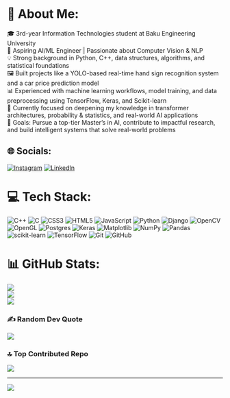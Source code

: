 # 💫 About Me:
🎓 3rd-year Information Technologies student at Baku Engineering University<br>🤖 Aspiring AI/ML Engineer | Passionate about Computer Vision & NLP<br>💡 Strong background in Python, C++, data structures, algorithms, and statistical foundations<br>🖼️ Built projects like a YOLO-based real-time hand sign recognition system and a car price prediction model<br>📊 Experienced with machine learning workflows, model training, and data preprocessing using TensorFlow, Keras, and Scikit-learn<br>🌱 Currently focused on deepening my knowledge in transformer architectures, probability & statistics, and real-world AI applications<br>🎯 Goals: Pursue a top-tier Master’s in AI, contribute to impactful research, and build intelligent systems that solve real-world problems


## 🌐 Socials:
[![Instagram](https://img.shields.io/badge/Instagram-%23E4405F.svg?logo=Instagram&logoColor=white)](https://instagram.com/esgerli_zaur) [![LinkedIn](https://img.shields.io/badge/LinkedIn-%230077B5.svg?logo=linkedin&logoColor=white)](https://linkedin.com/in/zaur-asgarli-908a37321) 

# 💻 Tech Stack:
![C++](https://img.shields.io/badge/c++-%2300599C.svg?style=for-the-badge&logo=c%2B%2B&logoColor=white) ![C](https://img.shields.io/badge/c-%2300599C.svg?style=for-the-badge&logo=c&logoColor=white) ![CSS3](https://img.shields.io/badge/css3-%231572B6.svg?style=for-the-badge&logo=css3&logoColor=white) ![HTML5](https://img.shields.io/badge/html5-%23E34F26.svg?style=for-the-badge&logo=html5&logoColor=white) ![JavaScript](https://img.shields.io/badge/javascript-%23323330.svg?style=for-the-badge&logo=javascript&logoColor=%23F7DF1E) ![Python](https://img.shields.io/badge/python-3670A0?style=for-the-badge&logo=python&logoColor=ffdd54) ![Django](https://img.shields.io/badge/django-%23092E20.svg?style=for-the-badge&logo=django&logoColor=white) ![OpenCV](https://img.shields.io/badge/opencv-%23white.svg?style=for-the-badge&logo=opencv&logoColor=white) ![OpenGL](https://img.shields.io/badge/OpenGL-%23FFFFFF.svg?style=for-the-badge&logo=opengl) ![Postgres](https://img.shields.io/badge/postgres-%23316192.svg?style=for-the-badge&logo=postgresql&logoColor=white) ![Keras](https://img.shields.io/badge/Keras-%23D00000.svg?style=for-the-badge&logo=Keras&logoColor=white) ![Matplotlib](https://img.shields.io/badge/Matplotlib-%23ffffff.svg?style=for-the-badge&logo=Matplotlib&logoColor=black) ![NumPy](https://img.shields.io/badge/numpy-%23013243.svg?style=for-the-badge&logo=numpy&logoColor=white) ![Pandas](https://img.shields.io/badge/pandas-%23150458.svg?style=for-the-badge&logo=pandas&logoColor=white) ![scikit-learn](https://img.shields.io/badge/scikit--learn-%23F7931E.svg?style=for-the-badge&logo=scikit-learn&logoColor=white) ![TensorFlow](https://img.shields.io/badge/TensorFlow-%23FF6F00.svg?style=for-the-badge&logo=TensorFlow&logoColor=white) ![Git](https://img.shields.io/badge/git-%23F05033.svg?style=for-the-badge&logo=git&logoColor=white) ![GitHub](https://img.shields.io/badge/github-%23121011.svg?style=for-the-badge&logo=github&logoColor=white)
# 📊 GitHub Stats:
![](https://github-readme-stats.vercel.app/api?username=ZaurAsgarli&theme=dark&hide_border=false&include_all_commits=false&count_private=false)<br/>
![](https://nirzak-streak-stats.vercel.app/?user=ZaurAsgarli&theme=dark&hide_border=false)<br/>
![](https://github-readme-stats.vercel.app/api/top-langs/?username=ZaurAsgarli&theme=dark&hide_border=false&include_all_commits=false&count_private=false&layout=compact)

### ✍️ Random Dev Quote
![](https://quotes-github-readme.vercel.app/api?type=horizontal&theme=radical)

### 🔝 Top Contributed Repo
![](https://github-contributor-stats.vercel.app/api?username=ZaurAsgarli&limit=5&theme=dark&combine_all_yearly_contributions=true)

---
[![](https://visitcount.itsvg.in/api?id=ZaurAsgarli&icon=0&color=0)](https://visitcount.itsvg.in)

<!-- Proudly created with GPRM ( https://gprm.itsvg.in ) -->
